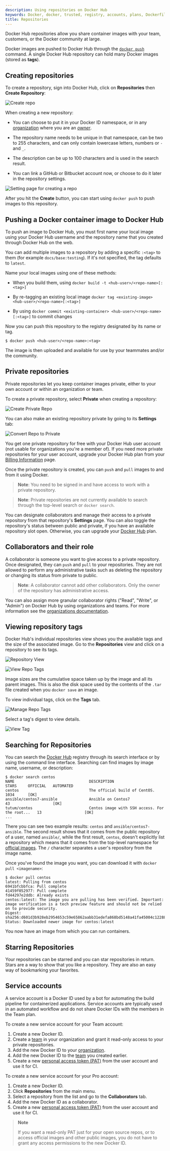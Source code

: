 ```yaml
---
description: Using repositories on Docker Hub
keywords: Docker, docker, trusted, registry, accounts, plans, Dockerfile, Docker Hub, webhooks, docs, documentation
title: Repositories
---
```


Docker Hub repositories allow you share container images with your team,
customers, or the Docker community at large.

Docker images are pushed to Docker Hub through the [`docker push`](https://docs.docker.com/engine/reference/commandline/push/)
command. A single Docker Hub repository can hold many Docker images (stored as
**tags**).

## Creating repositories

To create a repository, sign into Docker Hub, click on **Repositories** then
**Create Repository**:

![Create repo](images/repos-create.png)

When creating a new repository:

 * You can choose to put it in your Docker ID
namespace, or in any [organization](orgs.md) where you are an
[_owner_](orgs.md#the-owners-team).

* The repository name needs to be unique in that namespace, can be two
to 255 characters, and can only contain lowercase letters, numbers or `-` and
`_`.

* The description can be up to 100 characters and is used in the search
result.

* You can link a GitHub or Bitbucket account now, or choose to do it
later in the repository settings.

![Setting page for creating a repo](images/repo-create-details.png)

After you hit the **Create** button, you can start using `docker push` to push
images to this repository.

## Pushing a Docker container image to Docker Hub

To push an image to Docker Hub, you must first name your local image using your
Docker Hub username and the repository name that you created through Docker Hub
on the web.

You can add multiple images to a repository by adding a specific `:<tag>` to
them (for example `docs/base:testing`). If it's not specified, the tag defaults
to `latest`.

Name your local images using one of these methods:
* When you build them, using
`docker build -t <hub-user>/<repo-name>[:<tag>]`

* By re-tagging an existing local image `docker tag <existing-image> <hub-user>/<repo-name>[:<tag>]`

* By using `docker commit <existing-container> <hub-user>/<repo-name>[:<tag>]`
to commit changes

Now you can push this repository to the registry designated by its name or tag.

    $ docker push <hub-user>/<repo-name>:<tag>

The image is then uploaded and available for use by your teammates and/or
the community.

## Private repositories

Private repositories let you keep container images private, either to your
own account or within an organization or team.

To create a private repository, select **Private** when creating a repository:

![Create Private Repo](images/repo-create-private.png)

You can also make an existing repository private by going to its **Settings** tab:

![Convert Repo to Private](images/repo-make-private.png)

You get one private repository for free with your Docker Hub user account (not
usable for organizations you're a member of). If you need more private
repositories for your user account, upgrade your Docker Hub plan from your
[Billing Information](https://hub.docker.com/billing/plan) page.

Once the private repository is created, you can `push` and `pull` images to and
from it using Docker.

> **Note**: You need to be signed in and have access to work with a
> private repository.

> **Note**: Private repositories are not currently available to search through
> the top-level search or `docker search`.

You can designate collaborators and manage their access to a private
repository from that repository's **Settings** page. You can also toggle the
repository's status between public and private, if you have an available
repository slot open. Otherwise, you can upgrade your
[Docker Hub](https://hub.docker.com/account/billing-plans/) plan.

## Collaborators and their role

A collaborator is someone you want to give access to a private repository. Once
designated, they can `push` and `pull` to your repositories. They are not
allowed to perform any administrative tasks such as deleting the repository or
changing its status from private to public.

> **Note**:
> A collaborator cannot add other collaborators. Only the owner of
> the repository has administrative access.

You can also assign more granular collaborator rights ("Read", "Write", or
"Admin") on Docker Hub by using organizations and teams. For more information
see the [organizations documentation](orgs.md).


## Viewing repository tags

Docker Hub's individual repositories view shows you the available tags and the
size of the associated image. Go to the **Repositories** view and click on a
repository to see its tags.

![Repository View](images/repos-create.png)

![View Repo Tags](images/repo-overview.png)

Image sizes are the cumulative space taken up by the image and all its parent
images. This is also the disk space used by the contents of the `.tar` file
created when you `docker save` an image.

To view individual tags, click on the **Tags** tab.

![Manage Repo Tags](images/repo-tags-list.png)

Select a tag's digest to view details.

![View Tag](images/repo-image-layers.png)

## Searching for Repositories

You can search the [Docker Hub](https://hub.docker.com) registry through its
search interface or by using the command line interface. Searching can find
images by image name, username, or description:

```
$ docker search centos
NAME                                 DESCRIPTION                                     STARS     OFFICIAL   AUTOMATED
centos                               The official build of CentOS.                   1034      [OK]
ansible/centos7-ansible              Ansible on Centos7                              43                   [OK]
tutum/centos                         Centos image with SSH access. For the root...   13                   [OK]
...
```

There you can see two example results: `centos` and `ansible/centos7-ansible`.
The second result shows that it comes from the public repository of a user,
named `ansible/`, while the first result, `centos`, doesn't explicitly list a
repository which means that it comes from the top-level namespace for
[official images](official_images.md). The `/` character separates
a user's repository from the image name.

Once you've found the image you want, you can download it with `docker pull <imagename>`:

```
$ docker pull centos
latest: Pulling from centos
6941bfcbbfca: Pull complete
41459f052977: Pull complete
fd44297e2ddb: Already exists
centos:latest: The image you are pulling has been verified. Important: image verification is a tech preview feature and should not be relied on to provide security.
Digest: sha256:d601d3b928eb2954653c59e65862aabb31edefa868bd5148a41fa45004c12288
Status: Downloaded newer image for centos:latest
```

You now have an image from which you can run containers.

## Starring Repositories

Your repositories can be starred and you can star repositories in return. Stars
are a way to show that you like a repository. They are also an easy way of
bookmarking your favorites.

## Service accounts

 A service account is a Docker ID used by a bot for automating the build pipeline for containerized applications. Service accounts are typically used in an automated workflow and do not share Docker IDs with the members in the Team plan.

 To create a new service account for your Team account:

 1. Create a new Docker ID.
 2. Create a [team](orgs.md#create-a-team) in your organization and grant it read-only access to your private repositories.
 3. Add the new Docker ID to your [organization](orgs.md#working-with-organizations).
 4. Add the new Docker ID  to the [team](orgs.md#add-a-member-to-a-team) you created earlier.
 5. Create a new [personal access token (PAT)](/access-tokens.md) from the user account and use it for CI.

To create a new service account for your Pro account:

 1. Create a new Docker ID.
 2. Click **Repositories** from the main menu.
 3. Select a repository from the list and go to the **Collaborators** tab.
 4. Add the new Docker ID as a collaborator.
 5. Create a new [personal access token (PAT)](/access-tokens.md) from the user account and use it for CI.

 > **Note**
 >
 > If you want a read-only PAT just for your open source repos, or to access official images and other public images, you do not have to grant any access permissions to the new Docker ID.
